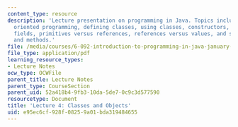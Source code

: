 ```yaml
---
content_type: resource
description: 'Lecture presentation on programming in Java. Topics include: object
  oriented programming, defining classes, using classes, constructors, methods, accessing
  fields, primitives versus references, references versus values, and static types
  and methods.'
file: /media/courses/6-092-introduction-to-programming-in-java-january-iap-2010/e95ec6cf928f08259a01bda319484655_MIT6_092IAP10_lec04.pdf
file_type: application/pdf
learning_resource_types:
- Lecture Notes
ocw_type: OCWFile
parent_title: Lecture Notes
parent_type: CourseSection
parent_uid: 52a418b4-9fb3-10da-5de7-0c9c3d577590
resourcetype: Document
title: 'Lecture 4: Classes and Objects'
uid: e95ec6cf-928f-0825-9a01-bda319484655
---
```


